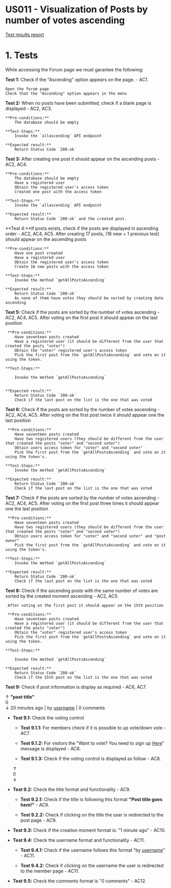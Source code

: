 # US011 - Visualization of Posts by number of votes ascending

[Test results report](./US011-test-results.png)

# 1. Tests 

While accessing the Forum page we must garantee the following:

**Test 1:** Check if the "Ascending" option appears on the page. - AC1. 

    Open the forum page
    Check that the "Ascending" option appears in the menu

**Test 2:** When no posts have been submitted, check if a blank page is displayed  - AC2, AC3.

    **Pre-conditions:** 
        The database should be empty

    **Test-Steps:**
        Invoke the `allascending` API endpoint

    **Expected result:**
        Return Status Code `200-ok`


**Test 3:** After creating one post it should appear on the ascending posts - AC2, AC4.

    **Pre-conditions:** 
        The database should be empty
        Have a registered user
        Obtain the registered user's access token
        Created one post with the access token

    **Test-Steps:**
        Invoke the `allascending` API endpoint 

    **Expected result:**
        Return Status Code `200-ok` and the created post.


**Test 4:**If posts exists, check if the posts are displayed in ascending order - AC2, AC4, AC5.
    After creating 17 posts, (16 new + 1 previous test) should appear on the ascending posts

    **Pre-conditions:** 
        Have one post created
        Have a registered user
        Obtain the registered user's access token
        Create 16 new posts with the access token

    **Test-Steps:**
        Invoke the method `getAllPostsAscending` 

    **Expected result:**
        Return Status Code `200-ok`
        As none of them have votes they should be sorted by creating date ascending

**Test 5:** Check if the posts are sorted by the number of votes ascending - AC2, AC4, AC5.
    After voting on the first post it should appear on the last position

     **Pre-conditions:** 
        Have seventeen posts created
        Have a registered user (it should be different from the user that created the posts "voter")
        Obtain the "voter" registered user's access token
        Pick the first post from the `getAllPostsAscending` and vote on it using the token.

    **Test-Steps:**

        Invoke the method `getAllPostsAscending`


    **Expected result:**
        Return Status Code `200-ok`
        Check if the last post on the list is the one that was voted

**Test 6:** Check if the posts are sorted by the number of votes ascending - AC2, AC4, AC5.
    After voting on the first post twice it should appear one the last position

     **Pre-conditions:** 
        Have seventeen posts created
        Have two registered users (they should be different from the user that created the posts "voter" and "second voter")
        Obtain users access token for "voter" and "second voter"
        Pick the first post from the `getAllPostsAscending` and vote on it using the token's.

    **Test-Steps:**
        Invoke the method `getAllPostsAscending` 

    **Expected result:**
        Return Status Code `200-ok` 
        Check if the last post on the list is the one that was voted

**Test 7:** Check if the posts are sorted by the number of votes ascending - AC2, AC4, AC5.
    After voting on the first post three times it should appear one the last position

     **Pre-conditions:** 
        Have seventeen posts created
        Have two registered users (they should be different from the user that created the posts "voter" and "second voter")
        Obtain users access token for "voter" and "second voter" and "post owner"
        Pick the first post from the `getAllPostsAscending` and vote on it using the token's.

    **Test-Steps:**
        Invoke the method `getAllPostsAscending` 

    **Expected result:**
        Return Status Code `200-ok` 
        Check if the last post on the list is the one that was voted

**Test 8:** Check if the ascending posts with the same number of votes are sorted by the created moment ascending - AC2, AC5.

     After voting on the first post it should appear on the 15th position

     **Pre-conditions:** 
        Have seventeen posts created
        Have a registered user (it should be different from the user that created the posts "voter")
        Obtain the "voter" registered user's access token
        Pick the first post from the `getAllPostsAscending` and vote on it using the token.

    **Test-Steps:**

        Invoke the method `getAllPostsAscending`

    **Expected result:**
        Return Status Code `200-ok`
        Check if the 15th post on the list is the one that was voted

**Test 9:** Check if post information is display as required - AC6, AC7.

&uarr; **"post title"**<br/>
0<br/>
&darr; 20 minutes ago | by [username]() | 0 comments

- **Test 9.1:** Check the voting control
    - **Test 9.1.1:** For members check if it is possible to up vote/down vote - AC7.

    - **Test 9.1.2:** For visitors the "Want to vote? You need to sign up [Here]()" message is displayed - AC8.

    - **Test 9.1.3:** Check if the voting control is displayed as follow - AC8.

    &uarr;<br/>
    0<br/>
    &darr;

- **Test 9.2:** Check the title format and functionality - AC9. 
    - **Test 9.2.1:** Check if the title is following this format **"Post title goes here!"** - AC9.

    - **Test 9.2.2:** Check if clicking on the title the user is redirected to the post page - AC9.

- **Test 9.3:** Check if the creation moment format is: "1 minute ago" - AC10.

- **Test 9.4:** Check the username format and functionality - AC11.
    - **Test 9.4.1:** Check if the username follows this format "by [username]()" - AC11.

    - **Test 9.4.2:** Check if clicking on the username the user is redirected to the member page - AC11.

- **Test 9.5:** Check the comments format is "0 comments" - AC12.

    

